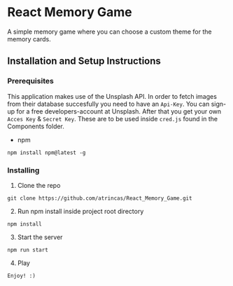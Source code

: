 # React Memory Game

A simple memory game where you can choose a custom theme for the memory cards.

## Installation and Setup Instructions

### Prerequisites

This application makes use of the Unsplash API. In order to fetch images from their database succesfully you need to have an `Api-Key`. You can sign-up for a free developers-account at Unsplash. After that you get your own `Acces Key` & `Secret Key`. These are to be used inside `cred.js` found in the Components folder.

- npm

```
npm install npm@latest -g
```

### Installing

1. Clone the repo

```
git clone https://github.com/atrincas/React_Memory_Game.git
```

2. Run npm install inside project root directory

```
npm install
```

3. Start the server

```
npm run start
```

4. Play

```
Enjoy! :)
```